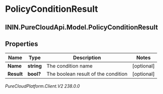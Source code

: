 # PolicyConditionResult

## ININ.PureCloudApi.Model.PolicyConditionResult

## Properties

|Name | Type | Description | Notes|
|------------ | ------------- | ------------- | -------------|
| **Name** | **string** | The condition name | [optional] |
| **Result** | **bool?** | The boolean result of the condition | [optional] |



_PureCloudPlatform.Client.V2 238.0.0_
